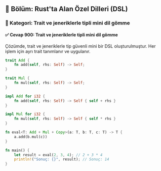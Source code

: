 ## 📘 Bölüm: Rust'ta Alan Özel Dilleri (DSL)
### 🔹 Kategori: Trait ve jeneriklerle tipli mini dil gömme
#### ✅ Cevap 900: Trait ve jeneriklerle tipli mini dil gömme

Çözümde, trait ve jeneriklerle tip güvenli mini bir DSL oluşturulmuştur. Her işlem için ayrı trait tanımlanır ve uygulanır.

```rust
trait Add {
    fn add(self, rhs: Self) -> Self;
}

trait Mul {
    fn mul(self, rhs: Self) -> Self;
}

impl Add for i32 {
    fn add(self, rhs: Self) -> Self { self + rhs }
}

impl Mul for i32 {
    fn mul(self, rhs: Self) -> Self { self * rhs }
}

fn eval<T: Add + Mul + Copy>(a: T, b: T, c: T) -> T {
    a.add(b.mul(c))
}

fn main() {
    let result = eval(2, 3, 4); // 2 + 3 * 4
    println!("Sonuç: {}", result); // Sonuç: 14
}
```
